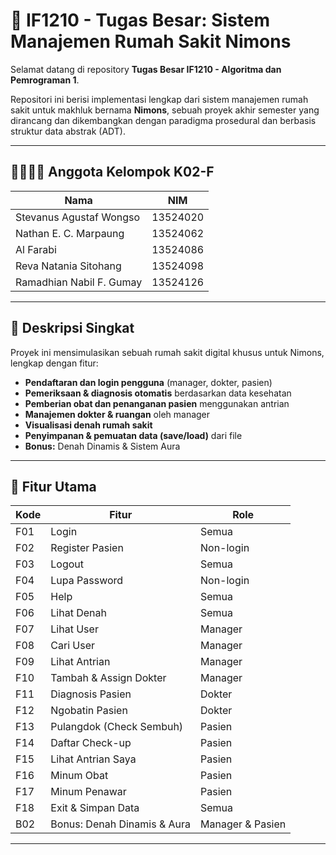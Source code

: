 # 🏥 IF1210 - Tugas Besar: Sistem Manajemen Rumah Sakit Nimons

Selamat datang di repository **Tugas Besar IF1210 - Algoritma dan Pemrograman 1**.

Repositori ini berisi implementasi lengkap dari sistem manajemen rumah sakit untuk makhluk bernama **Nimons**, sebuah proyek akhir semester yang dirancang dan dikembangkan dengan paradigma prosedural dan berbasis struktur data abstrak (ADT).

---

## 👨‍👩‍👧‍👦 Anggota Kelompok K02-F

| Nama                     | NIM      |
| ------------------------ | -------- |
| Stevanus Agustaf Wongso  | 13524020 |
| Nathan E. C. Marpaung    | 13524062 |
| Al Farabi                | 13524086 |
| Reva Natania Sitohang    | 13524098 |
| Ramadhian Nabil F. Gumay | 13524126 |

---

## 🧠 Deskripsi Singkat

Proyek ini mensimulasikan sebuah rumah sakit digital khusus untuk Nimons, lengkap dengan fitur:

- **Pendaftaran dan login pengguna** (manager, dokter, pasien)
- **Pemeriksaan & diagnosis otomatis** berdasarkan data kesehatan
- **Pemberian obat dan penanganan pasien** menggunakan antrian
- **Manajemen dokter & ruangan** oleh manager
- **Visualisasi denah rumah sakit**
- **Penyimpanan & pemuatan data (save/load)** dari file
- **Bonus:** Denah Dinamis & Sistem Aura

---

## 🧩 Fitur Utama

| Kode | Fitur                       | Role             |
| ---- | --------------------------- | ---------------- |
| F01  | Login                       | Semua            |
| F02  | Register Pasien             | Non-login        |
| F03  | Logout                      | Semua            |
| F04  | Lupa Password               | Non-login        |
| F05  | Help                        | Semua            |
| F06  | Lihat Denah                 | Semua            |
| F07  | Lihat User                  | Manager          |
| F08  | Cari User                   | Manager          |
| F09  | Lihat Antrian               | Manager          |
| F10  | Tambah & Assign Dokter      | Manager          |
| F11  | Diagnosis Pasien            | Dokter           |
| F12  | Ngobatin Pasien             | Dokter           |
| F13  | Pulangdok (Check Sembuh)    | Pasien           |
| F14  | Daftar Check-up             | Pasien           |
| F15  | Lihat Antrian Saya          | Pasien           |
| F16  | Minum Obat                  | Pasien           |
| F17  | Minum Penawar               | Pasien           |
| F18  | Exit & Simpan Data          | Semua            |
| B02  | Bonus: Denah Dinamis & Aura | Manager & Pasien |

---
